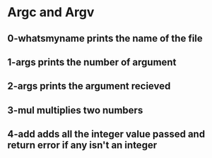 # Argc and Argv

## 0-whatsmyname prints the name of the file

## 1-args prints the number of argument

## 2-args prints the argument recieved

## 3-mul multiplies two numbers

## 4-add adds all the integer value passed and return error if any isn't an integer
